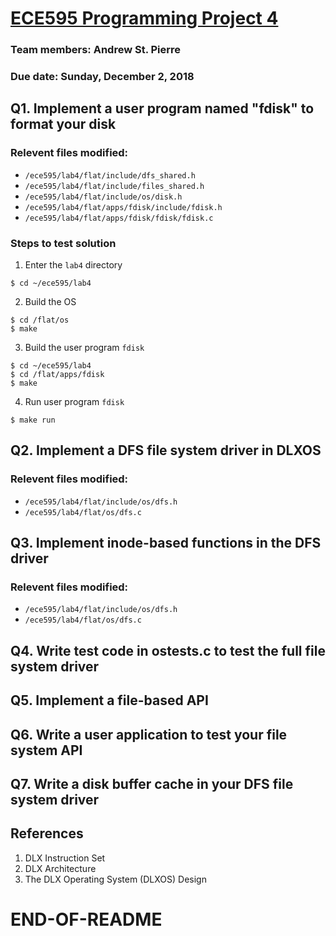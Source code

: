 # [ECE595 Programming Project 4](https://engineering.purdue.edu/~ece595/labs_2018/lab4.html)

### Team members: Andrew St. Pierre
### Due date: Sunday, December 2, 2018

## Q1. Implement a user program named "fdisk" to format your disk   
### Relevent files modified:  
* ```/ece595/lab4/flat/include/dfs_shared.h```  
* ```/ece595/lab4/flat/include/files_shared.h```  
* ```/ece595/lab4/flat/include/os/disk.h```  
* ```/ece595/lab4/flat/apps/fdisk/include/fdisk.h```  
* ```/ece595/lab4/flat/apps/fdisk/fdisk/fdisk.c```  

### Steps to test solution
1.  Enter the ```lab4``` directory  
```
$ cd ~/ece595/lab4  
```  
2.  Build the OS 
```
$ cd /flat/os  
$ make  
```  
3.  Build the user program ```fdisk```  
```
$ cd ~/ece595/lab4  
$ cd /flat/apps/fdisk 
$ make
```
4.  Run user program ```fdisk```  
```
$ make run
```

## Q2. Implement a DFS file system driver in DLXOS     
### Relevent files modified:  
* ```/ece595/lab4/flat/include/os/dfs.h```  
* ```/ece595/lab4/flat/os/dfs.c```  

## Q3. Implement inode-based functions in the DFS driver     
### Relevent files modified:  
* ```/ece595/lab4/flat/include/os/dfs.h```  
* ```/ece595/lab4/flat/os/dfs.c```  

## Q4. Write test code in ostests.c to test the full file system driver  
## Q5. Implement a file-based API  
## Q6. Write a user application to test your file system API    
## Q7. Write a disk buffer cache in your DFS file system driver    


## References  
1. DLX Instruction Set  
2. DLX Architecture  
3. The DLX Operating System (DLXOS) Design  

# END-OF-README
